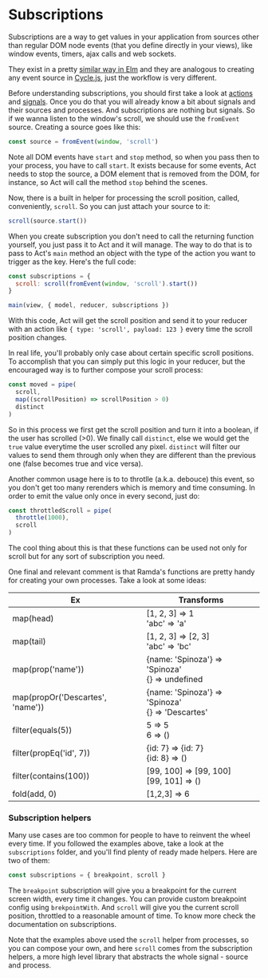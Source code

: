 # Subscriptions

Subscriptions are a way to get values in your application from sources other
than regular DOM node events (that you define directly in your views), like
window events, timers, ajax calls and web sockets.

They exist in a pretty [similar way in Elm](http://elm-lang.org/blog/farewell-to-frp)
and they are analogous to creating any event source in [Cycle.js](http://cycle.js.org/),
just the workflow is very different.

Before understanding subscriptions, you should first take a look at
[actions](/actions.md) and [signals](/signals.md). Once you do that you will
already know a bit about signals and their sources and processes. And
subscriptions are nothing but signals. So if we wanna listen to the window's
scroll, we should use the `fromEvent` source. Creating a source goes like this:

```js
const source = fromEvent(window, 'scroll')
```

Note all DOM events have `start` and `stop` method, so when you pass then to your
process, you have to call `start`. It exists because for some events, Act needs to
stop the source, a DOM element that is removed from the DOM, for instance, so Act
will call the method `stop` behind the scenes.

Now, there is a built in helper for processing the scroll position, called,
conveniently, `scroll`. So you can just attach your source to it:

```js
scroll(source.start())
```

When you create subscription you don't need to call the returning function
yourself, you just pass it to Act and it will manage. The way to do that is to
pass to Act's `main` method an object with the type of the action you want to
trigger as the key. Here's the full code:

```js
const subscriptions = {
  scroll: scroll(fromEvent(window, 'scroll').start())
}

main(view, { model, reducer, subscriptions })
```

With this code, Act will get the scroll position and send it to your reducer
with an action like `{ type: 'scroll', payload: 123 }` every time the scroll
position changes.

In real life, you'll probably only case about certain specific scroll
positions. To accomplish that you can simply put this logic in your reducer,
but the encouraged way is to further compose your scroll process:

```js
const moved = pipe(
  scroll,
  map((scrollPosition) => scrollPosition > 0)
  distinct
)
```

So in this process we first get the scroll position and turn it into a boolean,
if the user has scrolled (>0). We finally call `distinct`, else we would get
the `true` value everytime the user scrolled any pixel. `distinct` will filter
our values to send them through only when they are different than the previous
one (false becomes true and vice versa).

Another common usage here is to to throtlle (a.k.a. debouce) this event, so you
don't get too many rerenders which is memory and time consuming. In order to
emit the value only once in every second, just do:

```js
const throttledScroll = pipe(
  throttle(1000),
  scroll
)
```

The cool thing about this is that these functions can be used not only for
scroll but for any sort of subscription you need.

One final and relevant comment is that Ramda's functions are pretty handy for
creating your own processes. Take a look at some ideas:

| Ex | Transforms |
|--------|---------|
| map(head) | [1, 2, 3] => 1<br>'abc' => 'a'|
| map(tail) | [1, 2, 3] => [2, 3]<br>'abc' => 'bc'|
| map(prop('name')) | {name: 'Spinoza'} => 'Spinoza'<br />{} => undefined |
| map(propOr('Descartes', 'name')) | {name: 'Spinoza'} => 'Spinoza'<br />{} => 'Descartes' |
| filter(equals(5)) | 5 => 5<br /> 6 => ()|
| filter(propEq('id', 7)) | {id: 7} => {id: 7}<br />{id: 8} => ()|
| filter(contains(100)) | [99, 100] => [99, 100]<br /> [99, 101] => ()|
| fold(add, 0) | [1,2,3] => 6 |

### Subscription helpers

Many use cases are too common for people to have to reinvent the wheel every time.
If you followed the examples above, take a look at the `subscriptions` folder, and
you'll find plenty of ready made helpers. Here are two of them:

```js
const subscriptions = { breakpoint, scroll }
```

The `breakpoint` subscription will give you a breakpoint for the current screen
width, every time it changes. You can provide custom breakpoint config using
`brekpointWith`. And `scroll` will give you the current scroll position, throttled to
a reasonable amount of time. To know more check the documentation on subscriptions.

Note that the examples above used the `scroll` helper from processes, so you
can compose your own, and here `scroll` comes from the subscription helpers, a
more high level library that abstracts the whole signal - source and process.
